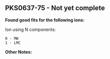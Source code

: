 ## PKS0637-75 - Not yet complete
**Found good fits for the following ions:**

Ion using N components:
```
0 - MW
1 - LMC
```


**Other Notes:**

